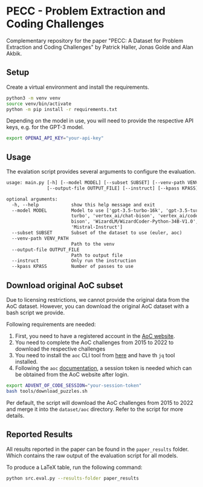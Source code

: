 # PECC - Problem Extraction and Coding Challenges

Complementary repository for the paper "PECC: A Dataset for Problem Extraction and Coding Challenges" by Patrick Haller, Jonas Golde and Alan Akbik.



## Setup 

Create a virtual environment and install the requirements.

```bash
python3 -m venv venv
source venv/bin/activate
python -m pip install -r requirements.txt
```


Depending on the model in use, you will need to provide the respective API keys, e.g. for the GPT-3 model. 
```bash
export OPENAI_API_KEY="your-api-key"
```

## Usage 


The evalation script provides several arguments to configure the evaluation. 
```txt
usage: main.py [-h] [--model MODEL] [--subset SUBSET] [--venv-path VENV_PATH]
               [--output-file OUTPUT_FILE] [--instruct] [--kpass KPASS]

optional arguments:
  -h, --help            show this help message and exit
  --model MODEL         Model to use ['gpt-3.5-turbo-16k', 'gpt-3.5-turbo-
                        turbo', 'vertex_ai/chat-bison', 'vertex_ai/codechat-
                        bison', 'WizardLM/WizardCoder-Python-34B-V1.0',
                        'Mistral-Instruct']
  --subset SUBSET       Subset of the dataset to use (euler, aoc)
  --venv-path VENV_PATH
                        Path to the venv
  --output-file OUTPUT_FILE
                        Path to output file
  --instruct            Only run the instruction
  --kpass KPASS         Number of passes to use
```


## Download original AoC subset

Due to licensing restrictions, we cannot provide the original data from the AoC dataset. However, you can download the original AoC dataset with a bash script we provide. 

Following requirements are needed:
1. First, you need to have a registered account in the [AoC website](https://adventofcode.com/).
2. You need to complete the AoC challenges from 2015 to 2022 to download the respective challenges
3. You need to install the `aoc` CLI tool from [here](https://github.com/scarvalhojr/aoc-cli) and have th `jq` tool installed. 
4. Following the `aoc` [documentation](https://github.com/scarvalhojr/aoc-cli?tab=readme-ov-file#session-cookie-), a session token is needed which can be obtained from the AoC website after login. 


```bash
export ADVENT_OF_CODE_SESSION="your-session-token"
bash tools/download_puzzles.sh
```

Per default, the script will download the AoC challenges from 2015 to 2022 and merge it into 
the `dataset/aoc` directory. Refer to the script for more details.


## Reported Results

All results reported in the paper can be found in the `paper_results` folder. Which contains the
raw output of the evaluation script for all models.

To produce a LaTeX table, run the following command:
```bash
python src.eval.py --results-folder paper_results
```


